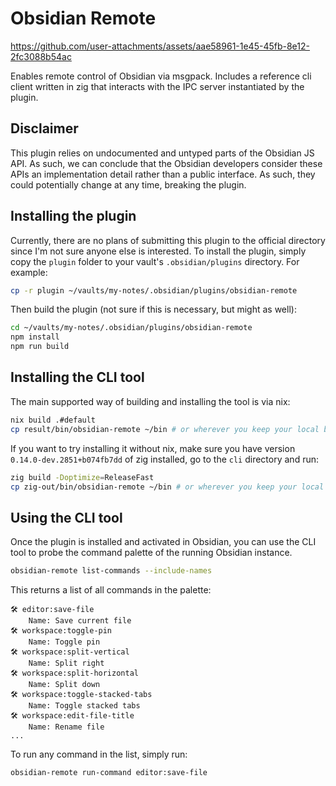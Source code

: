 # Obsidian Remote

https://github.com/user-attachments/assets/aae58961-1e45-45fb-8e12-2fc3088b54ac

Enables remote control of Obsidian via msgpack. Includes a reference cli client written in zig that interacts with the IPC server instantiated by the plugin.

## Disclaimer

This plugin relies on undocumented and untyped parts of the Obsidian JS API. As such, we can conclude that the Obsidian developers consider these APIs an implementation detail rather than a public interface. As such, they could potentially change at any time, breaking the plugin.

## Installing the plugin

Currently, there are no plans of submitting this plugin to the official directory since I'm not sure anyone else is interested. To install the plugin, simply copy the `plugin` folder to your vault's `.obsidian/plugins` directory. For example:

```bash
cp -r plugin ~/vaults/my-notes/.obsidian/plugins/obsidian-remote
```

Then build the plugin (not sure if this is necessary, but might as well):

```bash
cd ~/vaults/my-notes/.obsidian/plugins/obsidian-remote
npm install
npm run build
```

## Installing the CLI tool

The main supported way of building and installing the tool is via nix:

```bash
nix build .#default
cp result/bin/obsidian-remote ~/bin # or wherever you keep your local binaries
```

If you want to try installing it without nix, make sure you have version `0.14.0-dev.2851+b074fb7dd` of zig installed, go to the `cli` directory and run:

```bash
zig build -Doptimize=ReleaseFast
cp zig-out/bin/obsidian-remote ~/bin # or wherever you keep your local binaries
```

## Using the CLI tool

Once the plugin is installed and activated in Obsidian, you can use the CLI tool to probe the command palette of the running Obsidian instance.

```bash
obsidian-remote list-commands --include-names
```

This returns a list of all commands in the palette:

```text
🛠️ editor:save-file
    Name: Save current file
🛠️ workspace:toggle-pin
    Name: Toggle pin
🛠️ workspace:split-vertical
    Name: Split right
🛠️ workspace:split-horizontal
    Name: Split down
🛠️ workspace:toggle-stacked-tabs
    Name: Toggle stacked tabs
🛠️ workspace:edit-file-title
    Name: Rename file
...
```

To run any command in the list, simply run:

```bash
obsidian-remote run-command editor:save-file
```


